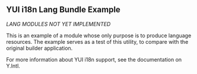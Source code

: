 YUI i18n Lang Bundle Example
----------------------------

*LANG MODULES NOT YET IMPLEMENTED*

This is an example of a module whose only purpose is to produce language resources.
The example serves as a test of this utility, to compare with the original builder application.

For more information about YUI i18n support, see the documentation on Y.Intl.